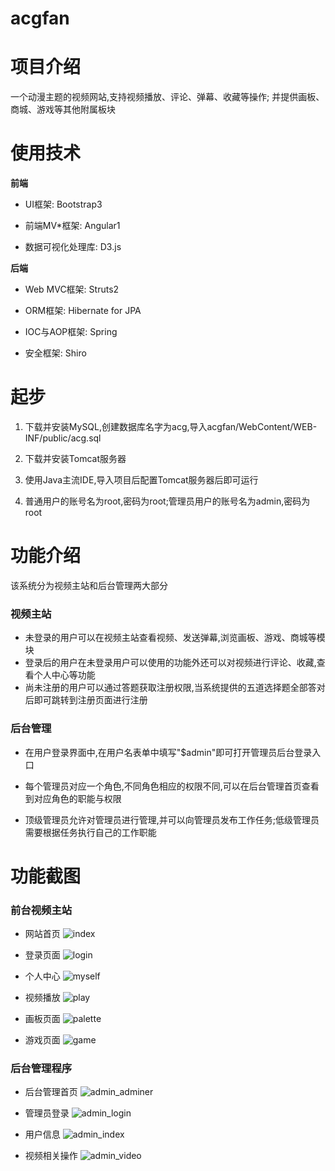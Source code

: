 acgfan
======================

项目介绍
======================

一个动漫主题的视频网站,支持视频播放、评论、弹幕、收藏等操作;
并提供画板、商城、游戏等其他附属板块

使用技术
======================

**前端**

+ UI框架: Bootstrap3

+ 前端MV*框架: Angular1

+ 数据可视化处理库: D3.js

**后端**

+ Web MVC框架: Struts2

+ ORM框架: Hibernate for JPA

+ IOC与AOP框架: Spring

+ 安全框架: Shiro

起步
======================

1. 下载并安装MySQL,创建数据库名字为acg,导入acgfan/WebContent/WEB-INF/public/acg.sql

2. 下载并安装Tomcat服务器

3. 使用Java主流IDE,导入项目后配置Tomcat服务器后即可运行

4. 普通用户的账号名为root,密码为root;管理员用户的账号名为admin,密码为root

功能介绍
======================

该系统分为视频主站和后台管理两大部分

### 视频主站

+ 未登录的用户可以在视频主站查看视频、发送弹幕,浏览画板、游戏、商城等模块
+ 登录后的用户在未登录用户可以使用的功能外还可以对视频进行评论、收藏,查看个人中心等功能
+ 尚未注册的用户可以通过答题获取注册权限,当系统提供的五道选择题全部答对后即可跳转到注册页面进行注册

### 后台管理

+ 在用户登录界面中,在用户名表单中填写"$admin"即可打开管理员后台登录入口

+ 每个管理员对应一个角色,不同角色相应的权限不同,可以在后台管理首页查看到对应角色的职能与权限

+ 顶级管理员允许对管理员进行管理,并可以向管理员发布工作任务;低级管理员需要根据任务执行自己的工作职能

功能截图
======================

### 前台视频主站

+ 网站首页
![index](./WebContent/photo/readme/index.png)

+ 登录页面
![login](./WebContent/photo/readme/login.png)

+ 个人中心
![myself](./WebContent/photo/readme/myself.png)

+ 视频播放
![play](./WebContent/photo/readme/play.png)

+ 画板页面
![palette](./WebContent/photo/readme/palette.png)

+ 游戏页面
![game](./WebContent/photo/readme/game.png)

### 后台管理程序

+ 后台管理首页
![admin_adminer](./WebContent/photo/readme/admin_adminer.png)

+ 管理员登录
![admin_login](./WebContent/photo/readme/admin_login.png)

+ 用户信息
![admin_index](./WebContent/photo/readme/admin_index.png)

+ 视频相关操作
![admin_video](./WebContent/photo/readme/admin_video.png)




